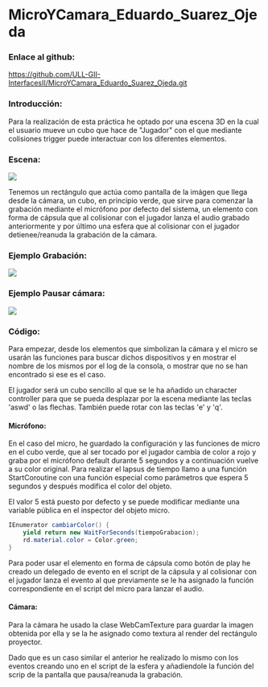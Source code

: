# MicroYCamara_Eduardo_Suarez_Ojeda

### Enlace al github:

https://github.com/ULL-GII-InterfacesII/MicroYCamara_Eduardo_Suarez_Ojeda.git

### Introducción:

Para la realización de esta práctica he optado por una escena 3D en la cual el usuario mueve un cubo que hace de "Jugador" con el que mediante colisiones trigger puede interactuar con los diferentes elementos.

### Escena:
![](ii1.JPEG)

Tenemos un rectángulo que actúa como pantalla de la imágen que llega desde la cámara, un cubo, en principio verde, que sirve para comenzar la grabación mediante el micrófono por defecto del sistema, un elemento con forma de cápsula que al colisionar con el jugador lanza el audio grabado anteriormente y por último una esfera que al colisionar con el jugador detienee/reanuda la grabación de la cámara.

### Ejemplo Grabación:

![](ii2.gif)

### Ejemplo Pausar cámara:

![](ii3.gif)

### Código:

Para empezar, desde los elementos que simbolizan la cámara y el micro se usarán las funciones para buscar dichos dispositivos y en mostrar el nombre de los mismos por el log de la consola, o mostrar que no se han encontrado si ese es el caso.

El jugador será un cubo sencillo al que se le ha añadido un character controller para que se pueda desplazar por la escena mediante las teclas 'aswd' o las flechas. También puede rotar con las teclas 'e' y 'q'.

#### Micrófono:

En el caso del micro, he guardado la configuración y las funciones de micro en el cubo verde, que al ser tocado por el jugador cambia de color a rojo y graba por el micrófono default durante 5 segundos y a continuación vuelve a su color original. Para realizar el lapsus de tiempo llamo a una función StartCoroutine con una función especial como parámetros que espera 5 segundos y después modifica el color del objeto.

El valor 5 está puesto por defecto y se puede modificar mediante una variable pública en el inspector del objeto micro.

```c#
IEnumerator cambiarColor() {
    yield return new WaitForSeconds(tiempoGrabacion);
    rd.material.color = Color.green;
}
```

Para poder usar el elemento en forma de cápsula como botón de play he creado un delegado de evento en el script de la cápsula y al colisionar con el jugador lanza el evento al que previamente se le ha asignado la función correspondiente en el script del micro para lanzar el audio.

#### Cámara:

Para la cámara he usado la clase WebCamTexture para guardar la imagen obtenida por ella y se la he asignado como textura al render del rectángulo proyector.

Dado que es un caso similar el anterior he realizado lo mismo con los eventos creando uno en el script de la esfera y añadiendole la función del scrip de la pantalla que pausa/reanuda la grabación.
